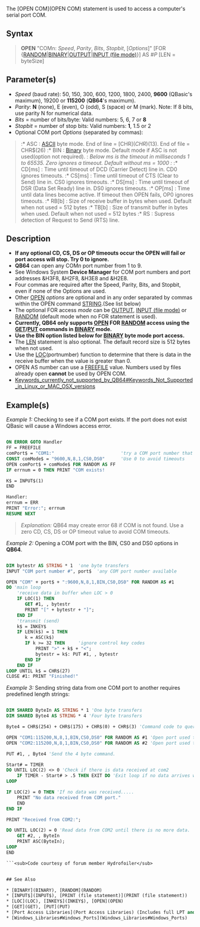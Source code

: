 The [OPEN COM](OPEN COM) statement is used to access a computer's serial port COM.


## Syntax

>  **OPEN** "COMn: *Speed*, *Parity*, *Bits*, *Stopbit*, [*Options*]" [FOR {[RANDOM](RANDOM)|[BINARY](BINARY)|[OUTPUT](OUTPUT)|[INPUT (file mode)](INPUT (file mode))}] AS #*P* [LEN = byteSize]


## Parameter(s)

* *Speed* (baud rate): 50, 150, 300, 600, 1200, 1800, 2400, **9600** (QBasic's maximum), 19200 or **115200** (**QB64**'s maximum).
* *Parity*: **N** (none), E (even), O (odd), S (space) or M (mark). Note: If 8 bits, use parity N for numerical data.
* *Bits* = number of bits/byte: Valid numbers: 5, 6, 7 or **8**
* *Stopbit* = number of stop bits: Valid numbers: **1**, 1.5 or 2
* Optional COM port *Options* (separated by commas):
> :* ASC : [ASCII](ASCII) byte mode. End of line = [CHR$](CHR$)(13). End of file = CHR$(26)
> :* BIN : [Binary](Binary) byte mode. Default mode if ASC is not used(option not required).
> : *Below ms is the timeout in milliseconds 1 to 65535. Zero ignores a timeout. Default without ms = 1000 :*
> :* CD[ms] : Time until timeout of DCD (Carrier Detect) line in. CD0 ignores timeouts.
> :* CS[ms] : Time until timeout of CTS (Clear to Send) line in. CS0 ignores timeouts.
> :* DS[ms] : Time until timeout of DSR (Data Set Ready) line in. DS0 ignores timeouts.
> :* OP[ms] : Time until data lines become active. If timeout then OPEN fails, OP0 ignores timeouts.
> :* RB[b] : Size of receive buffer in bytes when used. Default when not used = 512 bytes
> :* TB[b] : Size of transmit buffer in bytes when used. Default when not used = 512 bytes
> :* RS  : Supress detection of Request to Send (RTS) line.


## Description

* **If any optional CD, CS, DS or OP timeouts occur the OPEN will fail or port access will stop. Try 0 to ignore.**		   
* **QB64** can open any COM*n* port number from 1 to 9.
* See Windows System **Device Manager** for COM port numbers and port addresses &H3F8, &H2F8, &H3E8 and &H2E8.
* Four commas are required after the Speed, Parity, Bits, and Stopbit, even if none of the Options are used.
* Other [OPEN](OPEN) *options* are optional and in any order separated by commas within the OPEN command [STRING](STRING).(See list below)
* The optional FOR access *mode* can be [OUTPUT](OUTPUT), [INPUT (file mode)](INPUT (file mode)) or [RANDOM](RANDOM) (default mode when no FOR statement is used). 
* **Currently, QB64 only supports [OPEN](OPEN) FOR [RANDOM](RANDOM) access using the [GET](GET)/[PUT](PUT) commands in [BINARY](BINARY) mode.**
* **Use the BIN option listed below for [BINARY](BINARY) byte mode port access.**
* The [LEN](LEN) statement is also optional. The default record size is 512 bytes when not used.
* Use the [LOC](LOC)(portnumber) function to determine that there is data in the receive buffer when the value is greater than 0.
* OPEN AS number can use a [FREEFILE](FREEFILE) value. Numbers used by files already open **cannot** be used by OPEN COM.
* [Keywords_currently_not_supported_by_QB64#Keywords_Not_Supported_in_Linux_or_MAC_OSX_versions](Keywords_currently_not_supported_by_QB64#Keywords_Not_Supported_in_Linux_or_MAC_OSX_versions)


## Example(s)

*Example 1:* Checking to see if a COM port exists. If the port does not exist QBasic will cause a Windows access error. 

```vb

ON ERROR GOTO Handler 
FF = FREEFILE
comPort$ = "COM1:"                         'try a COM port number that does not exist
CONST comMode$ = "9600,N,8,1,CS0,DS0"      'Use 0 to avoid timeouts 
OPEN comPort$ + comMode$ FOR RANDOM AS FF 
IF errnum = 0 THEN PRINT "COM exists!

K$ = INPUT$(1) 
END 

Handler: 
errnum = ERR 
PRINT "Error:"; errnum
RESUME NEXT 

```
>  *Explanation:* QB64 may create error 68 if COM is not found. Use a zero CD, CS, DS or OP timeout value to avoid COM timeouts.


*Example 2:* Opening a COM port with the BIN, CS0 and DS0 options in **QB64**.

```vb

DIM bytestr AS STRING * 1  'one byte transfers
INPUT "COM port number #", port$  'any COM port number available

OPEN "COM" + port$ + ":9600,N,8,1,BIN,CS0,DS0" FOR RANDOM AS #1
DO 'main loop
    'receive data in buffer when LOC > 0
    IF LOC(1) THEN 
       GET #1, , bytestr
       PRINT "[" + bytestr + "]";
    END IF
    'transmit (send)
    k$ = INKEY$  
    IF LEN(k$) = 1 THEN
       k = ASC(k$)
       IF k >= 32 THEN     'ignore control key codes
           PRINT ">" + k$ + "<";
           bytestr = k$: PUT #1, , bytestr
       END IF
    END IF
LOOP UNTIL k$ = CHR$(27)
CLOSE #1: PRINT "Finished!" 

```


*Example 3:* Sending string data from one COM port to another requires predefined length strings:

```vb

DIM SHARED ByteIn AS STRING * 1 'One byte transfers
DIM SHARED Byte4 AS STRING * 4 'Four byte transfers

Byte4 = CHR$(254) + CHR$(175) + CHR$(0) + CHR$(3) 'Command code to query all 4 banks of switch input board.

OPEN "COM1:115200,N,8,1,BIN,CS0,DS0" FOR RANDOM AS #1 'Open port used to send commands.
OPEN "COM2:115200,N,8,1,BIN,CS0,DS0" FOR RANDOM AS #2 'Open port used to receive commands.

PUT #1, , Byte4 'Send the 4 byte command.

Start# = TIMER
DO UNTIL LOC(2) <> 0 'Check if there is data received at com2
    IF TIMER - Start# > .5 THEN EXIT DO 'Exit loop if no data arrives within .5 seconds.
LOOP

IF LOC(2) = 0 THEN 'If no data was received.....
    PRINT "No data received from COM port."
    END
END IF

PRINT "Received from COM2:";

DO UNTIL LOC(2) = 0 'Read data from COM2 until there is no more data.
    GET #2, , ByteIn
    PRINT ASC(ByteIn);
LOOP
END 

```<sub>Code courtesy of forum member Hydrofoiler</sub>


## See Also

* [BINARY](BINARY), [RANDOM](RANDOM) 
* [INPUT$](INPUT$), [PRINT (file statement)](PRINT (file statement))
* [LOC](LOC), [INKEY$](INKEY$), [OPEN](OPEN)
* [GET](GET), [PUT](PUT)
* [Port Access Libraries](Port Access Libraries) (Includes full LPT and COM port descriptions with downloadable DLL library)
* [Windows_Libraries#Windows_Ports](Windows_Libraries#Windows_Ports)




